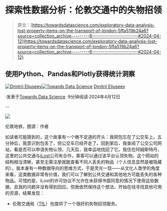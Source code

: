# 探索性数据分析：伦敦交通中的失物招领

> 原文：[https://towardsdatascience.com/exploratory-data-analysis-lost-property-items-on-the-transport-of-london-5ffa519b24a6?source=collection_archive---------6-----------------------#2024-04-12](https://towardsdatascience.com/exploratory-data-analysis-lost-property-items-on-the-transport-of-london-5ffa519b24a6?source=collection_archive---------6-----------------------#2024-04-12)

## 使用Python、Pandas和Plotly获得统计洞察

[](https://dmitryelj.medium.com/?source=post_page---byline--5ffa519b24a6--------------------------------)[![Dmitrii Eliuseev](../Images/7c48f0c016930ead59ddb785eaf3e0e6.png)](https://dmitryelj.medium.com/?source=post_page---byline--5ffa519b24a6--------------------------------)[](https://towardsdatascience.com/?source=post_page---byline--5ffa519b24a6--------------------------------)[![Towards Data Science](../Images/a6ff2676ffcc0c7aad8aaf1d79379785.png)](https://towardsdatascience.com/?source=post_page---byline--5ffa519b24a6--------------------------------) [Dmitrii Eliuseev](https://dmitryelj.medium.com/?source=post_page---byline--5ffa519b24a6--------------------------------)

·发表于[Towards Data Science](https://towardsdatascience.com/?source=post_page---byline--5ffa519b24a6--------------------------------) ·9分钟阅读·2024年4月12日

--

![](../Images/2801acebdb8128f1d041cb0cb74d3e63.png)

伦敦地铁，图源：作者

如读者可能猜到的，这个故事有一个微不足道的开头：我把包忘在了公交车上。五分钟后，我意识到包丢了，但公交车已经开走了。回到家后，我查阅了公交公司网站，看是否可以申请失物认领，几天后，我幸运地找回了它。我住在阿姆斯特丹，这里的公共交通与[iLost](https://ilost.co/nl/org/connexxion)公司有合作，乘客可以通过该平台认领失物。这个网站的结构相当清晰，甚至无需注册就能查看不同人丢失的物品（个人信息显然是被隐藏的）。我本身有一种数据导向的思维方式，于是灵光一现——从文化人类学的角度来看，这类数据非常有价值，我们可以了解到公共交通和其他地方可能丢失的各种物品。可惜的是，iLost的许可协议不允许在未获得书面同意的情况下使用这些数据，且我的问题并没有得到回应。但我依然保持这个想法，开始在线寻找其他可用的资源，结果发现：

+   伦敦交通局（[TfL](https://tfl.gov.uk)）也提供了一个很好的失物招领服务。
